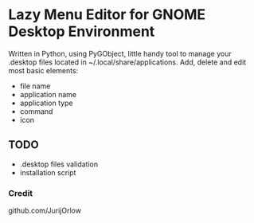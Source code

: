 # Lazy Menu Editor for GNOME Desktop Environment

Written in Python, using PyGObject, little handy tool to manage your .desktop files located in ~/.local/share/applications. Add, delete and edit most basic elements:
- file name
- application name
- application type
- command
- icon

## TODO
- .desktop files validation
- installation script

### Credit
github.com/JurijOrlow
